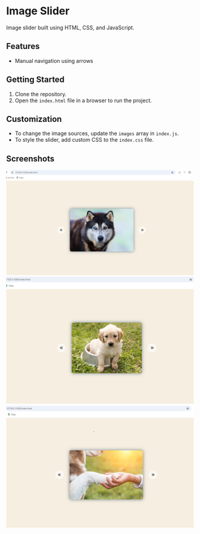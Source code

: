 Image Slider
=====================

Image slider built using HTML, CSS, and JavaScript.

Features
--------

* Manual navigation using arrows


Getting Started
---------------

1. Clone the repository.
2. Open the `index.html` file in a browser to run the project.

Customization
-------------

* To change the image sources, update the `images` array in `index.js`.
* To style the slider, add custom CSS to the `index.css` file.


Screenshots
-----------

![Image Slider Screenshot 1](assets/Screenshot1.png)
![Image Slider Screenshot 2](assets/Screenshot2.png)
![Image Slider Screenshot 2](assets/Screenshot3.png)
